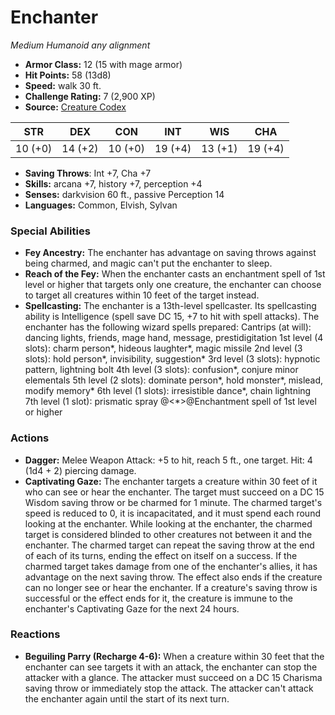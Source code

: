 # Enchanter

*Medium* *Humanoid* *any alignment*

- **Armor Class:** 12 (15 with mage armor)
- **Hit Points:** 58 (13d8)
- **Speed:** walk 30 ft.
- **Challenge Rating:** 7 (2,900 XP)
- **Source:** [Creature Codex](https://koboldpress.com/kpstore/product/creature-codex-for-5th-edition-dnd/)

| STR | DEX | CON | INT | WIS | CHA |
| --- | --- | --- | --- | --- | --- |
| 10 (+0) | 14 (+2) | 10 (+0) | 19 (+4) | 13 (+1) | 19 (+4) |

- **Saving Throws**: Int +7, Cha +7
- **Skills:** arcana +7, history +7, perception +4
- **Senses:** darkvision 60 ft., passive Perception 14
- **Languages:** Common, Elvish, Sylvan
### Special Abilities
- **Fey Ancestry:** The enchanter has advantage on saving throws against being charmed, and magic can't put the enchanter to sleep.
- **Reach of the Fey:** When the enchanter casts an enchantment spell of 1st level or higher that targets only one creature, the enchanter can choose to target all creatures within 10 feet of the target instead.
- **Spellcasting:** The enchanter is a 13th-level spellcaster. Its spellcasting ability is Intelligence (spell save DC 15, +7 to hit with spell attacks). The enchanter has the following wizard spells prepared:  Cantrips (at will): dancing lights, friends, mage hand, message, prestidigitation 1st level (4 slots): charm person*, hideous laughter*, magic missile 2nd level (3 slots): hold person*, invisibility, suggestion* 3rd level (3 slots): hypnotic pattern, lightning bolt 4th level (3 slots): confusion*, conjure minor elementals 5th level (2 slots): dominate person*, hold monster*, mislead, modify memory* 6th level (1 slots): irresistible dance*, chain lightning 7th level (1 slot): prismatic spray @<*>@Enchantment spell of 1st level or higher
### Actions
- **Dagger:** Melee Weapon Attack: +5 to hit, reach 5 ft., one target. Hit: 4 (1d4 + 2) piercing damage.
- **Captivating Gaze:** The enchanter targets a creature within 30 feet of it who can see or hear the enchanter. The target must succeed on a DC 15 Wisdom saving throw or be charmed for 1 minute. The charmed target's speed is reduced to 0, it is incapacitated, and it must spend each round looking at the enchanter. While looking at the enchanter, the charmed target is considered blinded to other creatures not between it and the enchanter. The charmed target can repeat the saving throw at the end of each of its turns, ending the effect on itself on a success. If the charmed target takes damage from one of the enchanter's allies, it has advantage on the next saving throw. The effect also ends if the creature can no longer see or hear the enchanter. If a creature's saving throw is successful or the effect ends for it, the creature is immune to the enchanter's Captivating Gaze for the next 24 hours.
### Reactions
- **Beguiling Parry (Recharge 4-6):** When a creature within 30 feet that the enchanter can see targets it with an attack, the enchanter can stop the attacker with a glance. The attacker must succeed on a DC 15 Charisma saving throw or immediately stop the attack. The attacker can't attack the enchanter again until the start of its next turn.
